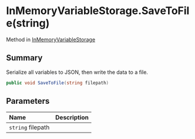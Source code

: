# InMemoryVariableStorage.SaveToFile(string)

Method in [InMemoryVariableStorage](/api/csharp/yarn.unity.inmemoryvariablestorage.md)

## Summary


Serialize all variables to JSON, then write the data to a file.


```csharp
public void SaveToFile(string filepath)
```

## Parameters

|Name|Description|
|:---|:---|
|`string` filepath||

